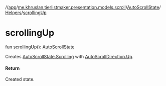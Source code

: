 //[app](../../../../index.md)/[me.khruslan.tierlistmaker.presentation.models.scroll](../../index.md)/[AutoScrollState](../index.md)/[Helpers](index.md)/[scrollingUp](scrolling-up.md)

# scrollingUp

fun [scrollingUp](scrolling-up.md)(): [AutoScrollState](../index.md)

Creates [AutoScrollState.Scrolling](../-scrolling/index.md) with [AutoScrollDirection.Up](../../-auto-scroll-direction/-up/index.md).

#### Return

Created state.

